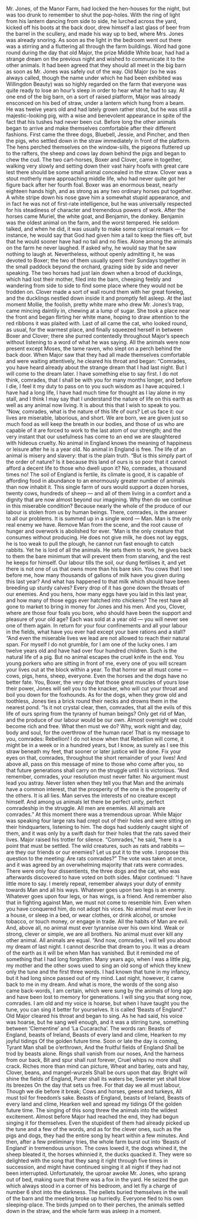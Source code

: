 Mr. Jones, of the Manor Farm, had locked the hen-houses for the night, but was too drunk to
remember to shut the pop-holes. With the ring of light from his lantern dancing from side to
side, he lurched across the yard, kicked off his boots at the back door, drew himself a last
glass of beer from the barrel in the scullery, and made his way up to bed, where Mrs. Jones
was already snoring.
As soon as the light in the bedroom went out there was a stirring and a fluttering all through
the farm buildings. Word had gone round during the day that old Major, the prize Middle
White boar, had had a strange dream on the previous night and wished to communicate it to
the other animals. It had been agreed that they should all meet in the big barn as soon as Mr.
Jones was safely out of the way. Old Major (so he was always called, though the name under
which he had been exhibited was Willingdon Beauty) was so highly regarded on the farm that
everyone was quite ready to lose an hour’s sleep in order to hear what he had to say.
At one end of the big barn, on a sort of raised platform, Major was already ensconced on his
bed of straw, under a lantern which hung from a beam. He was twelve years old and had
lately grown rather stout, but he was still a majestic-looking pig, with a wise and benevolent
appearance in spite of the fact that his tushes had never been cut. Before long the other
animals began to arrive and make themselves comfortable after their different fashions. First
came the three dogs, Bluebell, Jessie, and Pincher, and then the pigs, who settled down in the
straw immediately in front of the platform. The hens perched themselves on the window-sills,
the pigeons fluttered up to the rafters, the sheep and cows lay down behind the pigs and
began to chew the cud. The two cart-horses, Boxer and Clover, came in together, walking
very slowly and setting down their vast hairy hoofs with great care lest there should be some
small animal concealed in the straw. Clover was a stout motherly mare approaching middle
life, who had never quite got her figure back after her fourth foal. Boxer was an enormous
beast, nearly eighteen hands high, and as strong as any two ordinary horses put together. A
white stripe down his nose gave him a somewhat stupid appearance, and in fact he was not of
first-rate intelligence, but he was universally respected for his steadiness of character and
tremendous powers of work. After the horses came Muriel, the white goat, and Benjamin, the
donkey. Benjamin was the oldest animal on the farm, and the worst tempered. He seldom
talked, and when he did, it was usually to make some cynical remark — for instance, he
would say that God had given him a tail to keep the flies off, but that he would sooner have
had no tail and no flies. Alone among the animals on the farm he never laughed. If asked
why, he would say that he saw nothing to laugh at. Nevertheless, without openly admitting it,
he was devoted to Boxer; the two of them usually spent their Sundays together in the small
paddock beyond the orchard, grazing side by side and never speaking.
The two horses had just lain down when a brood of ducklings, which had lost their mother,
filed into the barn, cheeping feebly and wandering from side to side to find some place where
they would not be trodden on. Clover made a sort of wall round them with her great foreleg,
and the ducklings nestled down inside it and promptly fell asleep. At the last moment Mollie,
the foolish, pretty white mare who drew Mr. Jones’s trap, came mincing daintily in, chewing
at a lump of sugar. She took a place near the front and began flirting her white mane, hoping
to draw attention to the red ribbons it was plaited with. Last of all came the cat, who looked 
round, as usual, for the warmest place, and finally squeezed herself in between Boxer and
Clover; there she purred contentedly throughout Major’s speech without listening to a word
of what he was saying.
All the animals were now present except Moses, the tame raven, who slept on a perch behind
the back door. When Major saw that they had all made themselves comfortable and were
waiting attentively, he cleared his throat and began:
“Comrades, you have heard already about the strange dream that I had last night. But I will
come to the dream later. I have something else to say first. I do not think, comrades, that I
shall be with you for many months longer, and before I die, I feel it my duty to pass on to you
such wisdom as I have acquired. I have had a long life, I have had much time for thought as I
lay alone in my stall, and I think I may say that I understand the nature of life on this earth as
well as any animal now living. It is about this that I wish to speak to you.
“Now, comrades, what is the nature of this life of ours? Let us face it: our lives are miserable,
laborious, and short. We are born, we are given just so much food as will keep the breath in
our bodies, and those of us who are capable of it are forced to work to the last atom of our
strength; and the very instant that our usefulness has come to an end we are slaughtered with
hideous cruelty. No animal in England knows the meaning of happiness or leisure after he is
a year old. No animal in England is free. The life of an animal is misery and slavery: that is
the plain truth.
“But is this simply part of the order of nature? Is it because this land of ours is so poor that it
cannot afford a decent life to those who dwell upon it? No, comrades, a thousand times no!
The soil of England is fertile, its climate is good, it is capable of affording food in abundance
to an enormously greater number of animals than now inhabit it. This single farm of ours
would support a dozen horses, twenty cows, hundreds of sheep — and all of them living in a
comfort and a dignity that are now almost beyond our imagining. Why then do we continue
in this miserable condition? Because nearly the whole of the produce of our labour is stolen
from us by human beings. There, comrades, is the answer to all our problems. It is summed
up in a single word — Man. Man is the only real enemy we have. Remove Man from the
scene, and the root cause of hunger and overwork is abolished for ever.
“Man is the only creature that consumes without producing. He does not give milk, he does
not lay eggs, he is too weak to pull the plough, he cannot run fast enough to catch rabbits. Yet
he is lord of all the animals. He sets them to work, he gives back to them the bare minimum
that will prevent them from starving, and the rest he keeps for himself. Our labour tills the
soil, our dung fertilises it, and yet there is not one of us that owns more than his bare skin.
You cows that I see before me, how many thousands of gallons of milk have you given
during this last year? And what has happened to that milk which should have been breeding
up sturdy calves? Every drop of it has gone down the throats of our enemies. And you hens,
how many eggs have you laid in this last year, and how many of those eggs ever hatched into
chickens? The rest have all gone to market to bring in money for Jones and his men. And
you, Clover, where are those four foals you bore, who should have been the support and
pleasure of your old age? Each was sold at a year old — you will never see one of them
again. In return for your four confinements and all your labour in the fields, what have you
ever had except your bare rations and a stall?
“And even the miserable lives we lead are not allowed to reach their natural span. For myself
I do not grumble, for I am one of the lucky ones. I am twelve years old and have had over
four hundred children. Such is the natural life of a pig. But no animal escapes the cruel knife
in the end. You young porkers who are sitting in front of me, every one of you will scream
your lives out at the block within a year. To that horror we all must come — cows, pigs, hens,
sheep, everyone. Even the horses and the dogs have no better fate. You, Boxer, the very day
that those great muscles of yours lose their power, Jones will sell you to the knacker, who
will cut your throat and boil you down for the foxhounds. As for the dogs, when they grow
old and toothless, Jones ties a brick round their necks and drowns them in the nearest pond.
“Is it not crystal clear, then, comrades, that all the evils of this life of ours spring from the
tyranny of human beings? Only get rid of Man, and the produce of our labour would be our
own. Almost overnight we could become rich and free. What then must we do? Why, work
night and day, body and soul, for the overthrow of the human race! That is my message to
you, comrades: Rebellion! I do not know when that Rebellion will come, it might be in a
week or in a hundred years, but I know, as surely as I see this straw beneath my feet, that
sooner or later justice will be done. Fix your eyes on that, comrades, throughout the short
remainder of your lives! And above all, pass on this message of mine to those who come after
you, so that future generations shall carry on the struggle until it is victorious.
“And remember, comrades, your resolution must never falter. No argument must lead you
astray. Never listen when they tell you that Man and the animals have a common interest, that
the prosperity of the one is the prosperity of the others. It is all lies. Man serves the interests
of no creature except himself. And among us animals let there be perfect unity, perfect
comradeship in the struggle. All men are enemies. All animals are comrades.”
At this moment there was a tremendous uproar. While Major was speaking four large rats had
crept out of their holes and were sitting on their hindquarters, listening to him. The dogs had
suddenly caught sight of them, and it was only by a swift dash for their holes that the rats
saved their lives. Major raised his trotter for silence.
“Comrades,” he said, “here is a point that must be settled. The wild creatures, such as rats and
rabbits — are they our friends or our enemies? Let us put it to the vote. I propose this
question to the meeting: Are rats comrades?”
The vote was taken at once, and it was agreed by an overwhelming majority that rats were
comrades. There were only four dissentients, the three dogs and the cat, who was afterwards
discovered to have voted on both sides. Major continued:
“I have little more to say. I merely repeat, remember always your duty of enmity towards
Man and all his ways. Whatever goes upon two legs is an enemy. Whatever goes upon four
legs, or has wings, is a friend. And remember also that in fighting against Man, we must not
come to resemble him. Even when you have conquered him, do not adopt his vices. No
animal must ever live in a house, or sleep in a bed, or wear clothes, or drink alcohol, or
smoke tobacco, or touch money, or engage in trade. All the habits of Man are evil. And,
above all, no animal must ever tyrannise over his own kind. Weak or strong, clever or simple,
we are all brothers. No animal must ever kill any other animal. All animals are equal.
“And now, comrades, I will tell you about my dream of last night. I cannot describe that
dream to you. It was a dream of the earth as it will be when Man has vanished. But it 
reminded me of something that I had long forgotten. Many years ago, when I was a little pig,
my mother and the other sows used to sing an old song of which they knew only the tune and
the first three words. I had known that tune in my infancy, but it had long since passed out of
my mind. Last night, however, it came back to me in my dream. And what is more, the words
of the song also came back-words, I am certain, which were sung by the animals of long ago
and have been lost to memory for generations. I will sing you that song now, comrades. I am
old and my voice is hoarse, but when I have taught you the tune, you can sing it better for
yourselves. It is called ‘Beasts of England’.”
Old Major cleared his throat and began to sing. As he had said, his voice was hoarse, but he
sang well enough, and it was a stirring tune, something between ‘Clementine’ and ‘La
Cucaracha’. The words ran:
Beasts of England, beasts of Ireland,
Beasts of every land and clime,
Hearken to my joyful tidings
Of the golden future time.
Soon or late the day is coming,
Tyrant Man shall be o’erthrown,
And the fruitful fields of England
Shall be trod by beasts alone.
Rings shall vanish from our noses,
And the harness from our back,
Bit and spur shall rust forever,
Cruel whips no more shall crack.
Riches more than mind can picture,
Wheat and barley, oats and hay,
Clover, beans, and mangel-wurzels
Shall be ours upon that day.
Bright will shine the fields of England,
Purer shall its waters be,
Sweeter yet shall blow its breezes
On the day that sets us free.
For that day we all must labour,
Though we die before it break;
Cows and horses, geese and turkeys,
All must toil for freedom’s sake.
Beasts of England, beasts of Ireland,
Beasts of every land and clime,
Hearken well and spread my tidings
Of the golden future time.
The singing of this song threw the animals into the wildest excitement. Almost before Major
had reached the end, they had begun singing it for themselves. Even the stupidest of them had
already picked up the tune and a few of the words, and as for the clever ones, such as the pigs
and dogs, they had the entire song by heart within a few minutes. And then, after a few
preliminary tries, the whole farm burst out into ‘Beasts of England’ in tremendous unison.
The cows lowed it, the dogs whined it, the sheep bleated it, the horses whinnied it, the ducks
quacked it. They were so delighted with the song that they sang it right through five times in
succession, and might have continued singing it all night if they had not been interrupted.
Unfortunately, the uproar awoke Mr. Jones, who sprang out of bed, making sure that there
was a fox in the yard. He seized the gun which always stood in a corner of his bedroom, and
let fly a charge of number 6 shot into the darkness. The pellets buried themselves in the wall
of the barn and the meeting broke up hurriedly. Everyone fled to his own sleeping-place. The
birds jumped on to their perches, the animals settled down in the straw, and the whole farm
was asleep in a moment.
